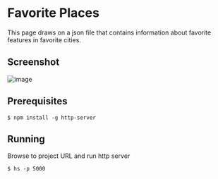 # Favorite Places

This page draws on a json file that contains information about favorite features in favorite cities.

## Screenshot

![image](https://user-images.githubusercontent.com/47956811/56627538-e0944e80-660b-11e9-9fc2-de8968c63f0d.png)

## Prerequisites

```$ npm install -g http-server```

## Running

Browse to project URL and run http server

```$ hs -p 5000```
